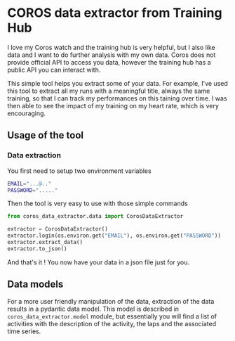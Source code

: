 # COROS data extractor from Training Hub

I love my Coros watch and the training hub is very helpful, but I also like data and I want to do further analysis with my own data. Coros does not provide official API to access you data, however the training hub has a public API you can interact with.

This simple tool helps you extract some of your data. For example, I've used this tool to extract all my runs with a meaningful title, always the same training, so that I can track my performances on this taining over time. I was then able to see the impact of my training on my heart rate, which is very encouraging.

## Usage of the tool

### Data extraction

You first need to setup two environment variables

```bash
EMAIL="...@.."
PASSWORD="....."
```

Then the tool is very easy to use with those simple commands

```python
from coros_data_extractor.data import CorosDataExtractor

extractor = CorosDataExtractor()
extractor.login(os.environ.get("EMAIL"), os.environ.get("PASSWORD"))
extractor.extract_data()
extractor.to_json()
```

And that's it ! You now have your data in a json file just for you.

## Data models

For a more user friendly manipulation of the data, extraction of the data results in a pydantic data model. This model is described in `coros_data_extractor.model` module, but essentially you will find a list of activities with the description of the activity, the laps and the associated time series.
